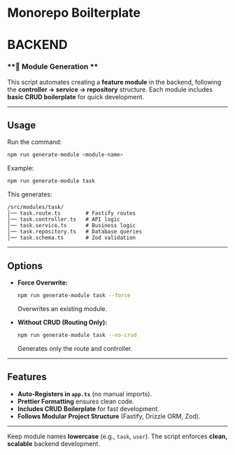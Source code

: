 # Monorepo Boilterplate


# BACKEND

### **📌 Module Generation **  

This script automates creating a **feature module** in the backend, following the **controller → service → repository** structure. Each module includes **basic CRUD boilerplate** for quick development.  

---

## **Usage**  

Run the command:  

```bash
npm run generate-module <module-name>
```

Example:  

```bash
npm run generate-module task
```

This generates:  

```
/src/modules/task/
│── task.route.ts        # Fastify routes
│── task.controller.ts   # API logic
│── task.service.ts      # Business logic
│── task.repository.ts   # Database queries
│── task.schema.ts       # Zod validation
```

---

## **Options**  

- **Force Overwrite:**  
  ```bash
  npm run generate-module task --force
  ```  
  Overwrites an existing module.  

- **Without CRUD (Routing Only):**  
  ```bash
  npm run generate-module task --no-crud
  ```  
  Generates only the route and controller.  

---

## **Features**  

- **Auto-Registers in `app.ts`** (no manual imports).  
- **Prettier Formatting** ensures clean code.  
- **Includes CRUD Boilerplate** for fast development.  
- **Follows Modular Project Structure** (Fastify, Drizzle ORM, Zod).  

---

Keep module names **lowercase** (e.g., `task`, `user`). The script enforces **clean, scalable** backend development.
